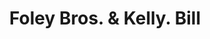 ---
doi: 10.7916/D8GQ88TQ
date_other: '1909'
date_other_textual: '1909'
form: printed ephemera
genre:
- Invoices
name:
- Foley Bros. & Kelly
object_in_context_url: https://biggert.cul.columbia.edu/items/view/ave_biggert_00669
subject_hierarchical_geographic:
- St. Paul, Minnesota, United States
subject_name:
- Foley Bros. & Kelly
title: Foley Bros. & Kelly. Bill
sort_title: Foley Bros. & Kelly. Bill
call_number: ave_biggert_00669
coordinates:
- 44.94416666666666,-93.0936111111111
pid: ave_biggert_00669
identifiers: ave_biggert_00669
thumbnail: https://derivativo-3.library.columbia.edu/iiif/2/ldpd:345665/full/!256,256/0/native.jpg
permalink: /biggert/ave_biggert_00669/
layout: iiif-image-page
---